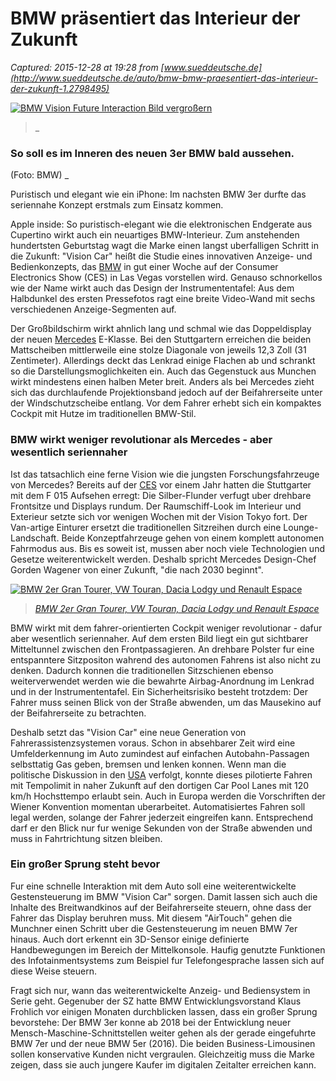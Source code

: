 # BMW präsentiert das Interieur der Zukunft

_Captured: 2015-12-28 at 19:28 from [www.sueddeutsche.de](http://www.sueddeutsche.de/auto/bmw-bmw-praesentiert-das-interieur-der-zukunft-1.2798495)_

[ ![BMW Vision Future Interaction](http://polpix.sueddeutsche.com/polopoly_fs/1.2798546.1451309896!/httpImage/image.jpg_gen/derivatives/640x360/image.jpg) Bild vergroßern ](http://polpix.sueddeutsche.com/polopoly_fs/1.2798546.1451309896!/httpImage/image.jpg_gen/derivatives/860x860/image.jpg)

> _ 

###  So soll es im Inneren des neuen 3er BMW bald aussehen. 

(Foto: BMW) _

Puristisch und elegant wie ein iPhone: Im nachsten BMW 3er durfte das seriennahe Konzept erstmals zum Einsatz kommen.

Apple inside: So puristisch-elegant wie die elektronischen Endgerate aus Cupertino wirkt auch ein neuartiges BMW-Interieur. Zum anstehenden hundertsten Geburtstag wagt die Marke einen langst uberfalligen Schritt in die Zukunft: "Vision Car" heißt die Studie eines innovativen Anzeige- und Bedienkonzepts, das [BMW](http://www.sueddeutsche.de/thema/BMW) in gut einer Woche auf der Consumer Electronics Show (CES) in Las Vegas vorstellen wird. Genauso schnorkellos wie der Name wirkt auch das Design der Instrumententafel: Aus dem Halbdunkel des ersten Pressefotos ragt eine breite Video-Wand mit sechs verschiedenen Anzeige-Segmenten auf.

Der Großbildschirm wirkt ahnlich lang und schmal wie das Doppeldisplay der neuen [Mercedes](http://www.sueddeutsche.de/thema/Mercedes) E-Klasse. Bei den Stuttgartern erreichen die beiden Mattscheiben mittlerweile eine stolze Diagonale von jeweils 12,3 Zoll (31 Zentimeter). Allerdings deckt das Lenkrad einige Flachen ab und schrankt so die Darstellungsmoglichkeiten ein. Auch das Gegenstuck aus Munchen wirkt mindestens einen halben Meter breit. Anders als bei Mercedes zieht sich das durchlaufende Projektionsband jedoch auf der Beifahrerseite unter der Windschutzscheibe entlang. Vor dem Fahrer erhebt sich ein kompaktes Cockpit mit Hutze im traditionellen BMW-Stil.

### BMW wirkt weniger revolutionar als Mercedes - aber wesentlich seriennaher

Ist das tatsachlich eine ferne Vision wie die jungsten Forschungsfahrzeuge von Mercedes? Bereits auf der [CES](http://www.sueddeutsche.de/thema/CES) vor einem Jahr hatten die Stuttgarter mit dem F 015 Aufsehen erregt: Die Silber-Flunder verfugt uber drehbare Frontsitze und Displays rundum. Der Raumschiff-Look im Interieur und Exterieur setzte sich vor wenigen Wochen mit der Vision Tokyo fort. Der Van-artige Einturer ersetzt die traditionellen Sitzreihen durch eine Lounge-Landschaft. Beide Konzeptfahrzeuge gehen von einem komplett autonomen Fahrmodus aus. Bis es soweit ist, mussen aber noch viele Technologien und Gesetze weiterentwickelt werden. Deshalb spricht Mercedes Design-Chef Gorden Wagener von einer Zukunft, "die nach 2030 beginnt".

[ ![BMW 2er Gran Tourer, VW Touran, Dacia Lodgy und Renault Espace](http://polpix.sueddeutsche.com/bild/1.2794929.1450858173/300x168/bmw-gran-tourer-vw-touran-dacia-lodgy-renault-espace-collage.jpg) ](http://www.sueddeutsche.de/auto/vier-vans-im-vergleichstest-familienautos-fuer-unterschiedliche-ansprueche-1.2787852)

> _[BMW 2er Gran Tourer, VW Touran, Dacia Lodgy und Renault Espace](http://www.sueddeutsche.de/auto/vier-vans-im-vergleichstest-familienautos-fuer-unterschiedliche-ansprueche-1.2787852)_

BMW wirkt mit dem fahrer-orientierten Cockpit weniger revolutionar - dafur aber wesentlich seriennaher. Auf dem ersten Bild liegt ein gut sichtbarer Mitteltunnel zwischen den Frontpassagieren. An drehbare Polster fur eine entspanntere Sitzpositon wahrend des autonomen Fahrens ist also nicht zu denken. Dadurch konnen die traditionellen Sitzschienen ebenso weiterverwendet werden wie die bewahrte Airbag-Anordnung im Lenkrad und in der Instrumententafel. Ein Sicherheitsrisiko besteht trotzdem: Der Fahrer muss seinen Blick von der Straße abwenden, um das Mausekino auf der Beifahrerseite zu betrachten.

Deshalb setzt das "Vision Car" eine neue Generation von Fahrerassistenzsystemen voraus. Schon in absehbarer Zeit wird eine Umfelderkennung im Auto zumindest auf einfachen Autobahn-Passagen selbsttatig Gas geben, bremsen und lenken konnen. Wenn man die politische Diskussion in den [USA](http://www.sueddeutsche.de/thema/USA) verfolgt, konnte dieses pilotierte Fahren mit Tempolimit in naher Zukunft auf den dortigen Car Pool Lanes mit 120 km/h Hochsttempo erlaubt sein. Auch in Europa werden die Vorschriften der Wiener Konvention momentan uberarbeitet. Automatisiertes Fahren soll legal werden, solange der Fahrer jederzeit eingreifen kann. Entsprechend darf er den Blick nur fur wenige Sekunden von der Straße abwenden und muss in Fahrtrichtung sitzen bleiben.

### Ein großer Sprung steht bevor

Fur eine schnelle Interaktion mit dem Auto soll eine weiterentwickelte Gestensteuerung im BMW "Vision Car" sorgen. Damit lassen sich auch die Inhalte des Breitwandkinos auf der Beifahrerseite steuern, ohne dass der Fahrer das Display beruhren muss. Mit diesem "AirTouch" gehen die Munchner einen Schritt uber die Gestensteuerung im neuen BMW 7er hinaus. Auch dort erkennt ein 3D-Sensor einige definierte Handbewegungen im Bereich der Mittelkonsole. Haufig genutzte Funktionen des Infotainmentsystems zum Beispiel fur Telefongesprache lassen sich auf diese Weise steuern.

Fragt sich nur, wann das weiterentwickelte Anzeig- und Bediensystem in Serie geht. Gegenuber der SZ hatte BMW Entwicklungsvorstand Klaus Frohlich vor einigen Monaten durchblicken lassen, dass ein großer Sprung bevorstehe: Der BMW 3er konne ab 2018 bei der Entwicklung neuer Mensch-Maschine-Schnittstellen weiter gehen als der gerade eingefuhrte BMW 7er und der neue BMW 5er (2016). Die beiden Business-Limousinen sollen konservative Kunden nicht vergraulen. Gleichzeitig muss die Marke zeigen, dass sie auch jungere Kaufer im digitalen Zeitalter erreichen kann.
